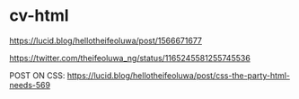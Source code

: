 # cv-html
https://lucid.blog/hellotheifeoluwa/post/1566671677 

https://twitter.com/theifeoluwa_ng/status/1165245581255745536 

POST ON CSS: https://lucid.blog/hellotheifeoluwa/post/css-the-party-html-needs-569
